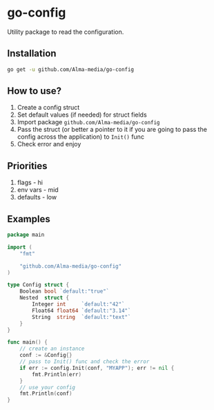 # go-config
Utility package to read the configuration.

## Installation
```sh
go get -u github.com/Alma-media/go-config
```

## How to use?
1. Create a config struct
2. Set default values (if needed) for struct fields
3. Import package `github.com/Alma-media/go-config`
4. Pass the struct (or better a pointer to it if you are going to pass the config across the application) to `Init()` func
5. Check error and enjoy

## Priorities
1. flags - hi
2. env vars - mid
3. defaults - low

## Examples
```go
package main

import (
	"fmt"

	"github.com/Alma-media/go-config"
)

type Config struct {
	Boolean bool `default:"true"`
	Nested  struct {
		Integer int     `default:"42"`
		Float64 float64 `default:"3.14"`
		String  string  `default:"text"`
	}
}

func main() {
	// create an instance
	conf := &Config{}
	// pass to Init() func and check the error
	if err := config.Init(conf, "MYAPP"); err != nil {
		fmt.Println(err)
	}
	// use your config
	fmt.Println(conf)
}
```
